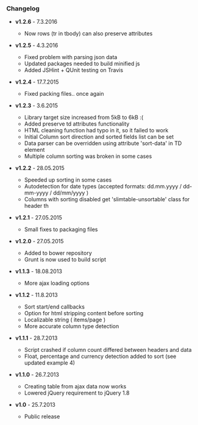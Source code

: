 ### Changelog

+ **v1.2.6** - 7.3.2016
  - Now rows (tr in tbody) can also preserve attributes

+ **v1.2.5** - 4.3.2016
  - Fixed problem with parsing json data
  - Updated packages needed to build minified js
  - Added JSHint + QUnit testing on Travis

+ **v1.2.4** - 17.7.2015
  - Fixed packing files.. once again

+ **v1.2.3** - 3.6.2015
  - Library target size increased from 5kB to 6kB :(
  - Added preserve td attributes functionality
  - HTML cleaning function had typo in it, so it failed to work
  - Initial Column sort direction and sorted fields list can be set
  - Data parser can be overridden using attribute 'sort-data' in TD element
  - Multiple column sorting was broken in some cases

+ **v1.2.2** - 28.05.2015
  - Speeded up sorting in some cases
  - Autodetection for date types (accepted formats: dd.mm.yyyy / dd-mm-yyyy / dd/mm/yyyy )
  - Columns with sorting disabled get 'slimtable-unsortable' class for header th

+ **v1.2.1** - 27.05.2015
  - Small fixes to packaging files

+ **v1.2.0** - 27.05.2015
  - Added to bower repository
  - Grunt is now used to build script

+ **v1.1.3** - 18.08.2013
  - More ajax loading options

+ **v1.1.2** - 11.8.2013
  - Sort start/end callbacks
  - Option for html stripping content before sorting
  - Localizable string ( items/page ) 
  - More accurate column type detection

+ **v1.1.1** - 28.7.2013
  - Script crashed if column count differed between headers and data
  - Float, percentage and currency detection added to sort (see updated example 4)

+ **v1.1.0** - 26.7.2013
  - Creating table from ajax data now works
  - Lowered jQuery requirement to jQuery 1.8

+ **v1.0** - 25.7.2013
  - Public release
